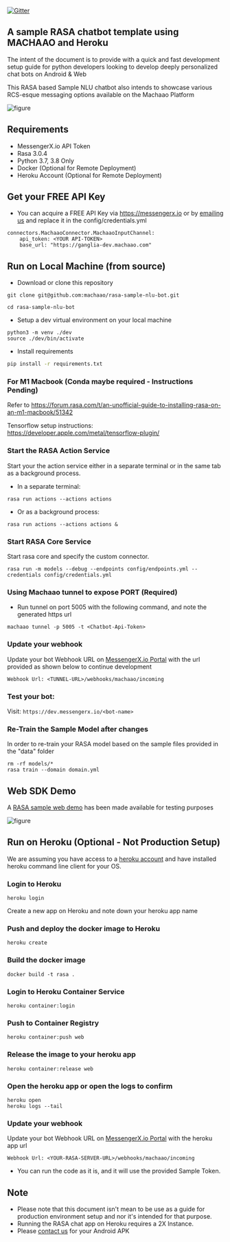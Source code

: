 [![Gitter](https://badges.gitter.im/messengerx-io/community.svg)](https://gitter.im/messengerx-io/community?utm_source=badge&utm_medium=badge&utm_campaign=pr-badge)  

## A sample RASA chatbot template using MACHAAO and Heroku ##
The intent of the document is to provide with a quick and fast development setup guide for python developers looking to develop deeply personalized chat bots on Android & Web

This RASA based Sample NLU chatbot also intends to showcase various RCS-esque messaging options available on the Machaao Platform

![figure](images/sample_rasa_machaao_bot.jpeg)

## Requirements ##
* MessengerX.io API Token
* Rasa 3.0.4
* Python 3.7, 3.8 Only
* Docker (Optional for Remote Deployment)
* Heroku Account (Optional for Remote Deployment)

## Get your FREE API Key ##
* You can acquire a FREE API Key via https://messengerx.io 
or by [emailing us](mailto:connect@machaao.com) and replace it in the config/credentials.yml
```
connectors.MachaaoConnector.MachaaoInputChannel:
    api_token: <YOUR API-TOKEN>
    base_url: "https://ganglia-dev.machaao.com"
```

## Run on Local Machine (from source) ##
* Download or clone this repository
```
git clone git@github.com:machaao/rasa-sample-nlu-bot.git

cd rasa-sample-nlu-bot
```

* Setup a dev virtual environment on your local machine
```
python3 -m venv ./dev
source ./dev/bin/activate
```

* Install requirements
```bash
pip install -r requirements.txt
```
### For M1 Macbook (Conda maybe required - Instructions Pending) ####
Refer to 
https://forum.rasa.com/t/an-unofficial-guide-to-installing-rasa-on-an-m1-macbook/51342

Tensorflow setup instructions: https://developer.apple.com/metal/tensorflow-plugin/

### Start the RASA Action Service ###
Start your the action service either in a separate terminal or in the same tab as a background process.<br>

* In a separate terminal:
```
rasa run actions --actions actions
```

* Or as a background process:
```
rasa run actions --actions actions &
```

### Start RASA Core Service ###
Start rasa core and specify the custom connector.<br>
```
rasa run -m models --debug --endpoints config/endpoints.yml --credentials config/credentials.yml
```

### Using Machaao tunnel to expose PORT (Required) ###
* Run tunnel on port 5005 with the following command, and note the generated https url
```
machaao tunnel -p 5005 -t <Chatbot-Api-Token>
```

### Update your webhook ###
Update your bot Webhook URL on [MessengerX.io Portal](https://portal.messengerx.io) with the url provided as shown below to continue development
```
Webhook Url: <TUNNEL-URL>/webhooks/machaao/incoming
```

### Test your bot:
Visit: ```https://dev.messengerx.io/<bot-name>```


### Re-Train the Sample Model after changes ###
In order to re-train your RASA model based on the sample files provided in the "data" folder
```
rm -rf models/*
rasa train --domain domain.yml
```

## Web SDK Demo ##
A [RASA sample web demo](https://dev.messengerx.io/rasa.sample) has been made available for testing purposes

![figure](images/sample_rasa_web_bot.png)

## Run on Heroku (Optional - Not Production Setup) ##

We are assuming you have access to a [heroku account](https://heroku.com)
and have installed heroku command line client for your OS.

### Login to Heroku ###
```
heroku login
```

Create a new app on Heroku and note down your heroku app name

### Push and deploy the docker image to Heroku ###
```
heroku create
```

### Build the docker image ###
```
docker build -t rasa .
```

### Login to Heroku Container Service ###
```
heroku container:login
```

### Push to Container Registry ###
```
heroku container:push web
```
### Release the image to your heroku app ###
```
heroku container:release web
```
### Open the heroku app or open the logs to confirm ###
```
heroku open
heroku logs --tail
```

### Update your webhook ###
Update your bot Webhook URL on [MessengerX.io Portal](https://portal.messengerx.io) with the heroku app url
```
Webhook Url: <YOUR-RASA-SERVER-URL>/webhooks/machaao/incoming
```

* You can run the code as it is, and it will use the provided Sample Token.


## Note ##
* Please note that this document isn't mean to be use as a guide for production environment setup and nor it's intended for that purpose.
* Running the RASA chat app on Heroku requires a 2X Instance.
* Please [contact us](mailto:connect@machaao.com) for your Android APK